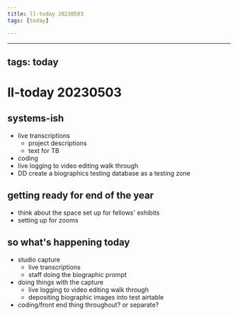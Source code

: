 ```yaml
---
title: ll-today 20230503
tags: [today]

---
```


---
tags: today
---
# ll-today 20230503

## systems-ish
- live transcriptions
    - project descriptions
    - text for TB
- coding
- live logging to video editing walk through
- DD create a biographics testing database as a testing zone

## getting ready for end of the year
* think about the space set up for fellows' exhibits
* setting up for zooms


## so what's happening today
* studio capture
    * live transcriptions
    * staff doing the biographic prompt
* doing things with the capture
    * live logging to video editing walk through
    * depositing biographic images into test airtable
* coding/front end thing throughout? or separate?